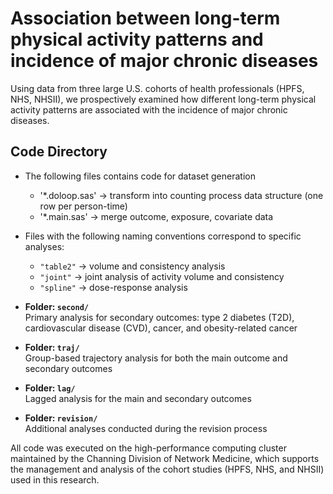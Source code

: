 # Association between long-term physical activity patterns and incidence of major chronic diseases

Using data from three large U.S. cohorts of health professionals (HPFS, NHS, NHSII), we prospectively examined how different long-term physical activity patterns are associated with the incidence of major chronic diseases.


## Code Directory

-  The following files contains code for dataset generation
    -  '*.doloop.sas' → transform into counting process data structure (one row per person-time)
    -  '*.main.sas' → merge outcome, exposure, covariate data
         
-  Files with the following naming conventions correspond to specific analyses:
    - `"table2"` → volume and consistency analysis
    - `"joint"` → joint analysis of activity volume and consistency
    - `"spline"` → dose-response analysis

- **Folder: `second/`**  
  Primary analysis for secondary outcomes: type 2 diabetes (T2D), cardiovascular disease (CVD), cancer, and obesity-related cancer

- **Folder: `traj/`**  
  Group-based trajectory analysis for both the main outcome and secondary outcomes

- **Folder: `lag/`**  
  Lagged analysis for the main and secondary outcomes

- **Folder: `revision/`**  
  Additional analyses conducted during the revision process
  
All code was executed on the high-performance computing cluster maintained by the Channing Division of Network Medicine, which supports the management and analysis of the cohort studies (HPFS, NHS, and NHSII) used in this research.
  
